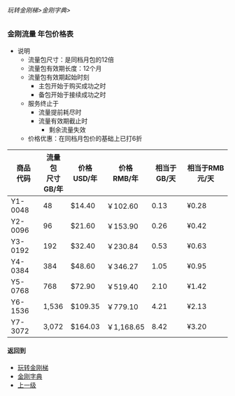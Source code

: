 ###### 玩转金刚梯>金刚字典>
### 金刚流量 年包价格表
- 说明
  - 流量包尺寸：是同档月包的12倍
  - 流量包有效期长度：12个月
  - 流量包有效期起始时刻
    - 主包开始于购买成功之时
    - 备包开始于接续成功之时
  - 服务终止于
    - 流量提前耗尽时
    - 流量有效期截止时
      - 剩余流量失效
  - 价格优惠：在同档月包价的基础上已打6折

|商品<Br>代码|流量包<Br>尺寸<Br>GB/年|价格<Br>USD/年|价格<Br>RMB/年|相当于GB/天| 相当于RMB元/天|
| ------|--------|---------|-----------|-----------|-----------| 
|Y1-0048|      48|  $14.40 |   ￥102.60|       0.13|      ¥0.28|
|Y2-0096|      96|  $21.60 |   ￥153.90|       0.26|      ¥0.42|
|Y3-0192|     192|  $32.40 |   ￥230.84|       0.53|      ¥0.63|
|Y4-0384|     384|  $48.60 |   ￥346.27|       1.05|      ¥0.95|
|Y5-0768|     768|  $72.90 |   ￥519.40|       2.10|      ¥1.42|
|Y6-1536|   1,536| $109.35 |   ￥779.10|       4.21|      ¥2.13|
|Y7-3072|   3,072| $164.03 | ￥1,168.65|       8.42|      ¥3.20|


#### 返回到
- [玩转金刚梯](https://github.com/a2zitpro/web/blob/master/LadderFree/A.md)
- [金刚字典](https://github.com/a2zitpro/web/blob/master/LadderFree/kkDictionary/KKDictionary.md)
- [上一级](https://github.com/a2zitpro/web/blob/master/LadderFree/kkDictionary/KKDatatrafficPriceOfLadderKKID_V2.md)

